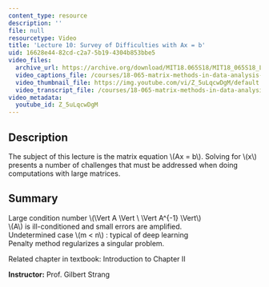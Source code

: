 ```yaml
---
content_type: resource
description: ''
file: null
resourcetype: Video
title: 'Lecture 10: Survey of Difficulties with Ax = b'
uid: 16628e44-82cd-c2a7-5b19-4304b853bbe5
video_files:
  archive_url: https://archive.org/download/MIT18.065S18/MIT18_065S18_Lecture10_300k.mp4
  video_captions_file: /courses/18-065-matrix-methods-in-data-analysis-signal-processing-and-machine-learning-spring-2018/11c2fb70b2995e9d96f9da4c2fb8c773_Z_5uLqcwDgM.vtt
  video_thumbnail_file: https://img.youtube.com/vi/Z_5uLqcwDgM/default.jpg
  video_transcript_file: /courses/18-065-matrix-methods-in-data-analysis-signal-processing-and-machine-learning-spring-2018/212daa75e3085a82fee93745e3942ff3_Z_5uLqcwDgM.pdf
video_metadata:
  youtube_id: Z_5uLqcwDgM
---
```


Description
-----------

The subject of this lecture is the matrix equation \\(Ax = b\\). Solving for \\(x\\) presents a number of challenges that must be addressed when doing computations with large matrices.

Summary
-------

Large condition number \\(\\Vert A \\Vert \\ \\Vert A^{-1} \\Vert\\)  
\\(A\\) is ill-conditioned and small errors are amplified.  
Undetermined case \\(m < n\\) : typical of deep learning  
Penalty method regularizes a singular problem.

Related chapter in textbook: Introduction to Chapter II

**Instructor:** Prof. Gilbert Strang
